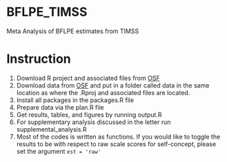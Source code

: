 # BFLPE_TIMSS
Meta Analysis of BFLPE estimates from TIMSS

# Instruction

1. Download R project and associated files from [OSF](https://osf.io/fxcn5/?view_only=4a2a107e7fe744e39e4a49f1937c5ffb)
2. Download data from [OSF]([https://osf.io/fxcn5/?view_only=4a2a107e7fe744e39e4a49f1937c5ffb](OSF)) and put in a folder called data in the same location as where the .Rproj and associated files are located.
3. Install all packages in the packages.R file
4. Prepare data via the plan.R file
5. Get results, tables, and figures by running output.R
6. For supplementary analysis discussed in the letter run supplemental_analysis.R
7. Most of the codes is written as functions. If you would like to toggle the results to be with respect to raw scale scores for self-concept, please set the argument `est = 'raw'`
